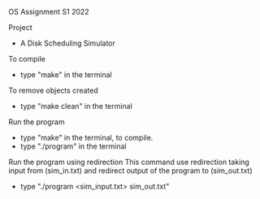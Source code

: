 OS Assignment S1 2022

Project

- A Disk Scheduling Simulator

To compile

- type "make" in the terminal

To remove objects created

- type "make clean" in the terminal

Run the program

- type "make" in the terminal, to compile.
- type "./program" in the terminal

Run the program using redirection
This command use redirection taking input from (sim_in.txt) and redirect output of the program to (sim_out.txt)

- type "./program <sim_input.txt> sim_out.txt"
